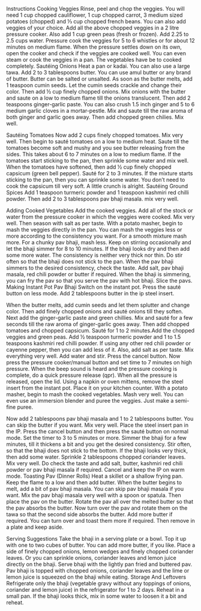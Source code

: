 Instructions
Cooking Veggies
Rinse, peel and chop the veggies. You will need 1 cup chopped cauliflower, 1 cup chopped carrot, 3 medium sized potatoes (chopped) and ⅓ cup chopped french beans. You can also add veggies of your choice.
Add all the above chopped veggies in a 2 litre pressure cooker. Also add 1 cup green peas (fresh or frozen).
Add 2.25 to 2.5 cups water.
Pressure cook the veggies for 5 to 6 whistles or for about 12 minutes on medium flame.
When the pressure settles down on its own, open the cooker and check if the veggies are cooked well. You can even steam or cook the veggies in a pan. The vegetables have be to cooked completely.
Sautéing Onions
Heat a pan or kadai. You can also use a large tawa. Add 2 to 3 tablespoons butter. You can use amul butter or any brand of butter. Butter can be salted or unsalted.
As soon as the butter melts, add 1 teaspoon cumin seeds.
Let the cumin seeds crackle and change their color.
Then add ½ cup finely chopped onions.
Mix onions with the butter and saute on a low to medium flame till the onions translucent.
Then add 2 teaspoons ginger-garlic paste. You can also crush 1.5 inch ginger and 5 to 6 medium garlic cloves in a mortar-pestle. 
Mix and saute till the raw aroma of both ginger and garlic goes away.
Then add chopped green chilies. Mix well.



Sautéing Tomatoes
Now add 2 cups finely chopped tomatoes. Mix very well.
Then begin to sauté tomatoes on a low to medium heat.
Saute till the tomatoes become soft and mushy and you see butter releasing from the sides. This takes about 6 to 7 minutes on a low to medium flame. If the tomatoes start sticking to the pan, then sprinkle some water and mix well.
When the tomatoes have softened, then add ½ cup finely chopped capsicum (green bell pepper). Sauté for 2 to 3 minutes. If the mixture starts sticking to the pan, then you can sprinkle some water. You don’t need to cook the capsicum till very soft. A little crunch is alright.
Sautéing Ground Spices
Add 1 teaspoon turmeric powder and 1 teaspoon kashmiri red chilli powder.
Then add 2 to 3 tablespoons pav bhaji masala. mix very well.



Adding Cooked Vegetables
Add the cooked veggies. Add all of the stock or water from the pressure cooker in which the veggies were cooked. Mix very well.
Then season with salt as per taste.
With a potato masher, begin to mash the veggies directly in the pan.
You can mash the veggies less or more according to the consistency you want. For a smooth mixture mash more. For a chunky pav bhaji, mash less.
Keep on stirring occasionally and let the bhaji simmer for 8 to 10 minutes. 
If the bhaji looks dry and then add some more water. The consistency is neither very thick nor thin.
Do stir often so that the bhaji does not stick to the pan. When the pav bhaji simmers to the desired consistency, check the taste. Add salt, pav bhaji masala, red chili powder or butter if required.
When the bhaji is simmering, you can fry the pav so that you serve the pav with hot bhaji. Slice the pavs.
Making Instant Pot Pav Bhaji
Switch on the instant pot. Press the sauté button on less mode. Add 2 tablespoons butter in the ip steel insert.



When the butter melts, add cumin seeds and let them splutter and change color. Then add finely chopped onions and sauté onions till they soften.
Next add the ginger-garlic paste and green chillies. Mix and sauté for a few seconds till the raw aroma of ginger-garlic goes away.
Then add chopped tomatoes and chopped capsicum. Sauté for 1 to 2 minutes.Add the chopped veggies and green peas.
Add ½ teaspoon turmeric powder and 1 to 1.5 teaspoons kashmiri red chilli powder. If using any other red chili powder or cayenne pepper, then you can add less of it. Also, add salt as per taste.
Mix everything very well. Add water and stir.
Press the cancel button. Now press the pressure cooker/manual button and set time to 7 minutes on high pressure.
When the beep sound is heard and the pressure cooking is complete, do a quick pressure release (qpr). When all the pressure is released, open the lid. 
Using a napkin or oven mittens, remove the steel insert from the instant pot. Place it on your kitchen counter.
With a potato masher, begin to mash the cooked vegetables. Mash very well. You can even use an immersion blender and puree the veggies. Just make a semi-fine puree.



Now add 2 tablespoons pav bhaji masala and 1 to 2 tablespoons butter. You can skip the butter if you want. Mix very well.
Place the steel insert pan in the IP. Press the cancel button and then press the sauté button on normal mode. Set the timer to 3 to 5 minutes or more.
Simmer the bhaji for a few minutes, till it thickens a bit and you get the desired consistency. Stir often, so that the bhaji does not stick to the bottom. If the bhaji looks very thick, then add some water.
Sprinkle 2 tablespoons chopped coriander leaves. Mix very well. Do check the taste and add salt, butter, kashmiri red chili powder or pav bhaji masala if required. Cancel and keep the IP on warm mode.
Toasting Pav (Dinner Rolls)
Heat a skillet or a shallow frying pan. Keep the flame to a low and then add butter.
When the butter begins to melt, add a bit of pav bhaji masala. You can skip pav bhaji masala if you want.
Mix the pav bhaji masala very well with a spoon or spatula.
Then place the pav on the butter.
Rotate the pav all over the melted butter so that the pav absorbs the butter.
Now turn over the pav and rotate them on the tawa so that the second side absorbs the butter. Add more butter if required.
You can turn over and toast them more if required. Then remove in a plate and keep aside.



Serving Suggestions
Take the bhaji in a serving plate or a bowl. Top it up with one to two cubes of butter. You can add more butter, if you like. 
Place a side of finely chopped onions, lemon wedges and finely chopped coriander leaves. Or you can sprinkle onions, coriander leaves and lemon juice directly on the bhaji. 
Serve bhaji with the lightly pan fried and buttered pav. Pav bhaji is topped with chopped onions, coriander leaves and the lime or lemon juice is squeezed on the bhaji while eating. 
Storage And Leftovers
Refrigerate only the bhaji (vegetable gravy without any toppings of onions, coriander and lemon juice) in the refrigerator for 1 to 2 days.
Reheat in a small pan. If the bhaji looks thick, mix in some water to loosen it a bit and reheat.